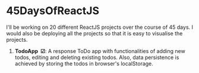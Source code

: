 # 45DaysOfReactJS

I'll be working on 20 different ReactJS projects over the course of 45 days. I would also be deploying all the projects so that it is easy to visualise the projects.

1. **TodoApp &nbsp;☑**: A response ToDo app with functionalities of adding new todos, editing and deleting existing todos. Also, data persistence is achieved by storing the todos in browser's localStorage.